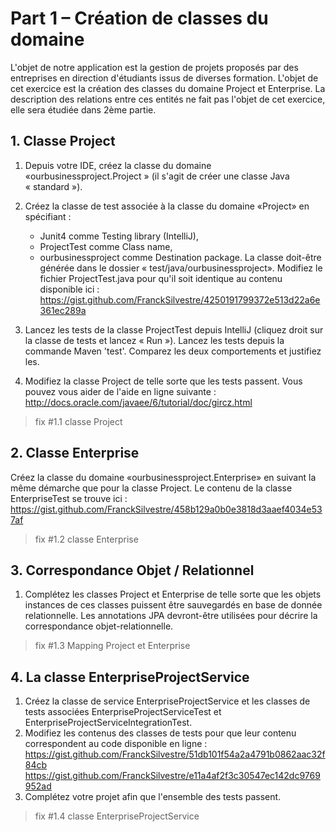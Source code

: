 # Part 1 – Création de classes du domaine

L'objet de notre application est la gestion de projets proposés par des entreprises en direction d'étudiants issus de diverses formation. L'objet de cet exercice est la création des classes du domaine Project et Enterprise. La description des relations entre ces entités ne fait pas l'objet de cet exercice, elle sera étudiée dans 2ème partie.

## 1. Classe Project

1. Depuis votre IDE, créez la classe du domaine «ourbusinessproject.Project » (il s'agit de créer une classe Java « standard »).

2. Créez la classe de test associée à la classe du domaine «Project» en spécifiant :
    - Junit4 comme Testing library (IntelliJ),
    - ProjectTest comme Class name,
    - ourbusinessproject comme Destination package.
La classe doit-être générée dans le dossier « test/java/ourbusinessproject».
Modifiez le  fichier ProjectTest.java pour qu'il soit identique au contenu disponible ici : https://gist.github.com/FranckSilvestre/4250191799372e513d22a6e361ec289a 

3. Lancez les tests de la classe ProjectTest depuis IntelliJ (cliquez droit sur la classe de tests et lancez « Run »). Lancez les tests depuis la commande Maven 'test'. Comparez les deux comportements et justifiez les.  

4. Modifiez la classe Project de telle sorte que les tests passent. Vous pouvez vous aider de l'aide en ligne suivante : 
http://docs.oracle.com/javaee/6/tutorial/doc/gircz.html

> fix #1.1 classe Project 

## 2. Classe Enterprise

Créez la classe du domaine «ourbusinessproject.Enterprise» en suivant la même démarche que pour la classe Project. Le contenu de la classe EnterpriseTest se trouve ici :  
https://gist.github.com/FranckSilvestre/458b129a0b0e3818d3aaef4034e537af 

> fix #1.2 classe Enterprise

## 3. Correspondance Objet / Relationnel

1. Complétez les classes Project et Enterprise de telle sorte que les objets instances de ces classes puissent être sauvegardés en base de donnée relationnelle. Les annotations JPA devront-être utilisées pour décrire la correspondance objet-relationnelle.

> fix #1.3 Mapping Project et Enterprise

## 4. La classe EnterpriseProjectService

1. Créez la classe de service EnterpriseProjectService et les classes de tests associées EnterpriseProjectServiceTest et EnterpriseProjectServiceIntegrationTest.
2. Modifiez les contenus des classes de tests pour que leur contenu correspondent au code disponible en ligne :
https://gist.github.com/FranckSilvestre/51db101f54a2a4791b0862aac32f84cb 
	https://gist.github.com/FranckSilvestre/e11a4af2f3c30547ec142dc9769952ad 
3. Complétez votre projet afin que l'ensemble des tests passent.

> fix #1.4 classe EnterpriseProjectService
